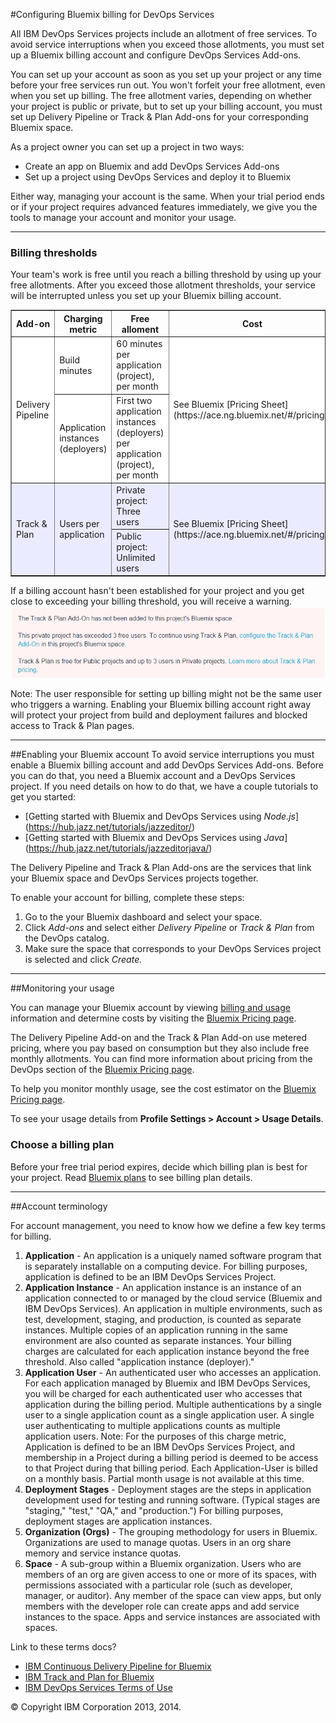 #Configuring Bluemix billing for DevOps Services

All IBM DevOps Services projects include an allotment of free services. To avoid service interruptions when you exceed those allotments, you must set up a Bluemix billing account and configure DevOps Services Add-ons. 

You can set up your account as soon as you set up your project or any time before your free services run out. You won't forfeit your free allotment, even when you set up billing. The free allotment varies, depending on whether your project is public or private, but to set up your billing account, you must set up Delivery Pipeline or Track & Plan Add-ons for your corresponding Bluemix space.

As a project owner you can set up a project in two ways:
* Create an app on Bluemix and add DevOps Services Add-ons
* Set up a project using DevOps Services and deploy it to Bluemix

Either way, managing your account is the same. When your trial period ends or if your project requires advanced features immediately, we give you the tools to manage your account and monitor your usage.

---

### Billing thresholds

Your team's work is free until you reach a billing threshold by using up your free allotments. After you exceed those allotment thresholds, your service will be interrupted unless you set up your Bluemix billing account.

<table border="1" summary="" width="100%">
	<tbody>
		<tr>
			<th>Add-on</th>
			<th>Charging metric</th>
			<th>Free alloment</th>
			<th>Cost</th>
		</tr>
		<tr style="background-color: #FFFFFF">
			<td rowspan="2">Delivery Pipeline</td>
			<td >Build minutes</td>
			<td>60 minutes per application (project), per month</td>
			<td rowspan="2">See Bluemix [Pricing Sheet](https://ace.ng.bluemix.net/#/pricing/)</td>
		</tr>
		<tr style="background-color: #FFFFFF">
			<td>Application instances (deployers)</td>
			<td>First two application instances (deployers) per application (project), per month</td>
		</tr>
		<tr style="background-color: #EBEBFF">
			<td rowspan="2">Track &amp; Plan</td>
			<td rowspan="2">Users per application</td>
			<td>Private project: Three users</td>
			<td rowspan="2">See Bluemix [Pricing Sheet](https://ace.ng.bluemix.net/#/pricing/)</td>
		</tr>
		<tr style="background-color: #EBEBFF">
			<td>Public project: Unlimited users</td>
		</tr>
	</tbody>
</table> 

If a billing account hasn't been established for your project and you get close to exceeding your billing threshold, you will receive a warning.
![Billing warning](/tutorials/jazzbilling/images/warn_track_plan.png)

Note: The user responsible for setting up billing might not be the same user who triggers a warning. Enabling your Bluemix billing account right away will protect your project from build and deployment failures and blocked access to Track & Plan pages.

---
##Enabling your Bluemix account
To avoid service interruptions you must enable a Bluemix billing account and add DevOps Services Add-ons. Before you can do that, you need a Bluemix account and a DevOps Services project. If you need details on how to do that, we have a couple tutorials to get you started:
* [Getting started with Bluemix and DevOps Services using *Node.js*] (https://hub.jazz.net/tutorials/jazzeditor/)
* [Getting started with Bluemix and DevOps Services using *Java*] (https://hub.jazz.net/tutorials/jazzeditorjava/)

The Delivery Pipeline and Track & Plan Add-ons are the services that link your Bluemix space and DevOps Services projects together.

To enable your account for billing, complete these steps:
1. Go to the your Bluemix dashboard and select your space. 
2. Click *Add-ons* and select either *Delivery Pipeline* or *Track & Plan* from the DevOps catalog.
3. Make sure the space that corresponds to your DevOps Services project is selected and click *Create.*



---
##Monitoring your usage

You can manage your Bluemix account by viewing [billing and usage](https://www.ng.bluemix.net/docs/#acctmgmt/index-gentopic1.html#bil_usage) information and determine costs by visiting the [Bluemix Pricing page](https://bluemix.net/#/pricing).

The Delivery Pipeline Add-on and the Track & Plan Add-on
use metered pricing, where you pay based on consumption but they also include free
monthly allotments. You can find more information about pricing from the DevOps section of the 
[Bluemix Pricing page](https://bluemix.net/#/pricing).

To help you monitor monthly usage, see the cost estimator on the [Bluemix Pricing page](https://bluemix.net/#/pricing).

To see your usage details from **Profile Settings > Account > Usage Details**.


### Choose a billing plan

Before your free trial period expires, decide which billing plan 
is best for your project. Read [Bluemix plans](https://www.ng.bluemix.net/docs/#acctmgmt/billing.html#bil_plan)
to see billing plan details.


---
##Account terminology

For account management, you need to know how we define a few key terms for billing. 
1. **Application** - An application is a uniquely named software program that is separately installable on 
a computing device. For billing purposes, application is defined to be an IBM DevOps Services 
Project.
2. **Application Instance** - An application instance is an instance of an application connected to or managed 
by the cloud service (Bluemix and IBM DevOps Services). An application in multiple environments, such as test, development, staging, and 
production, is counted as separate instances. Multiple copies of an application running in the same 
environment are also counted as separate instances. Your billing charges are calculated for each application instance beyond the free threshold. Also called "application instance (deployer)." 
3. **Application User** -  An authenticated user who accesses an application. For each application managed by Bluemix and IBM DevOps Services, you will be charged for each 
authenticated user who accesses that application during the billing period. Multiple authentications by a 
single user to a single application count as a single application user. A single user authenticating to 
multiple applications counts as multiple application users. 
Note: For the purposes of this charge metric, Application is defined to be an IBM DevOps Services 
Project, and membership in a Project during a billing period is deemed to be access to that Project during 
that billing period. Each Application-User is billed on a monthly basis. Partial month usage is not available at this time. 
4. **Deployment Stages** - Deployment stages are the steps in application development used for testing and running software. (Typical stages are "staging," "test," "QA," and "production.") For billing purposes, deployment stages are application instances.
5. **Organization (Orgs)** - The grouping methodology for users in Bluemix. Organizations are used to manage quotas. Users in an org share memory and service instance quotas. 
6. **Space** - A sub-group within a Bluemix organization. Users who are members of an org are given access to one or more of its spaces, with permissions associated with a particular role (such as developer, manager, or auditor). Any member of the space can view apps, but only members with the developer role can create apps and add service instances to the space. Apps and service instances are associated with spaces. 

Link to these terms docs? 
* [IBM Continuous Delivery Pipeline for Bluemix](http://www.ibm.com/software/sla/sladb.nsf/pdf/6616-01/$file/i126-6616-01_06-2014_en_US.pdf)
* [IBM Track and Plan for Bluemix](http://www.ibm.com/software/sla/sladb.nsf/pdf/6615-01/$file/i126-6615-01_06-2014_en_US.pdf)
* [IBM DevOps Services Terms of Use](https://hub.jazz.net/terms)



&copy; Copyright IBM Corporation 2013, 2014.
